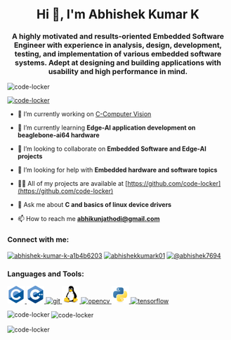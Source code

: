 <h1 align="center">Hi 👋, I'm Abhishek Kumar K</h1>
<h3 align="center">A highly motivated and results-oriented Embedded Software Engineer with experience in analysis, design, development, testing, and implementation of various embedded software systems. Adept at designing and building applications with usability and high performance in mind.</h3>

<p align="left"> <img src="https://komarev.com/ghpvc/?username=code-locker&label=Profile%20views&color=0e75b6&style=flat" alt="code-locker" /> </p>

<p align="left"> <a href="https://github.com/ryo-ma/github-profile-trophy"><img src="https://github-profile-trophy.vercel.app/?username=code-locker" alt="code-locker" /></a> </p>

- 🔭 I’m currently working on [C-Computer Vision](https://github.com/cryptoanalyzers2/timberjane)

- 🌱 I’m currently learning **Edge-AI application development on beaglebone-ai64 hardware**

- 👯 I’m looking to collaborate on **Embedded Software and Edge-AI projects**

- 🤝 I’m looking for help with **Embedded hardware and software topics**

- 👨‍💻 All of my projects are available at [https://github.com/code-locker](https://github.com/code-locker)

- 💬 Ask me about **C and basics of linux device drivers**

- 📫 How to reach me **abhikunjathodi@gmail.com**

<h3 align="left">Connect with me:</h3>
<p align="left">
<a href="https://linkedin.com/in/abhishek-kumar-k-a1b4b6203" target="blank"><img align="center" src="https://raw.githubusercontent.com/rahuldkjain/github-profile-readme-generator/master/src/images/icons/Social/linked-in-alt.svg" alt="abhishek-kumar-k-a1b4b6203" height="30" width="40" /></a>
<a href="https://www.hackerrank.com/abhishekkumark01" target="blank"><img align="center" src="https://raw.githubusercontent.com/rahuldkjain/github-profile-readme-generator/master/src/images/icons/Social/hackerrank.svg" alt="abhishekkumark01" height="30" width="40" /></a>
<a href="https://www.hackerearth.com/@abhishek7694" target="blank"><img align="center" src="https://raw.githubusercontent.com/rahuldkjain/github-profile-readme-generator/master/src/images/icons/Social/hackerearth.svg" alt="@abhishek7694" height="30" width="40" /></a>
</p>

<h3 align="left">Languages and Tools:</h3>
<p align="left"> <a href="https://www.cprogramming.com/" target="_blank" rel="noreferrer"> <img src="https://raw.githubusercontent.com/devicons/devicon/master/icons/c/c-original.svg" alt="c" width="40" height="40"/> </a> <a href="https://www.w3schools.com/cpp/" target="_blank" rel="noreferrer"> <img src="https://raw.githubusercontent.com/devicons/devicon/master/icons/cplusplus/cplusplus-original.svg" alt="cplusplus" width="40" height="40"/> </a> <a href="https://git-scm.com/" target="_blank" rel="noreferrer"> <img src="https://www.vectorlogo.zone/logos/git-scm/git-scm-icon.svg" alt="git" width="40" height="40"/> </a> <a href="https://www.linux.org/" target="_blank" rel="noreferrer"> <img src="https://raw.githubusercontent.com/devicons/devicon/master/icons/linux/linux-original.svg" alt="linux" width="40" height="40"/> </a> <a href="https://opencv.org/" target="_blank" rel="noreferrer"> <img src="https://www.vectorlogo.zone/logos/opencv/opencv-icon.svg" alt="opencv" width="40" height="40"/> </a> <a href="https://www.python.org" target="_blank" rel="noreferrer"> <img src="https://raw.githubusercontent.com/devicons/devicon/master/icons/python/python-original.svg" alt="python" width="40" height="40"/> </a> <a href="https://www.tensorflow.org" target="_blank" rel="noreferrer"> <img src="https://www.vectorlogo.zone/logos/tensorflow/tensorflow-icon.svg" alt="tensorflow" width="40" height="40"/> </a> </p>

<p><img align="left" src="https://github-readme-stats.vercel.app/api/top-langs?username=code-locker&show_icons=true&locale=en&layout=compact" alt="code-locker" /></p>

<p>&nbsp;<img align="center" src="https://github-readme-stats.vercel.app/api?username=code-locker&show_icons=true&locale=en" alt="code-locker" /></p>

<p><img align="center" src="https://github-readme-streak-stats.herokuapp.com/?user=code-locker&" alt="code-locker" /></p>
